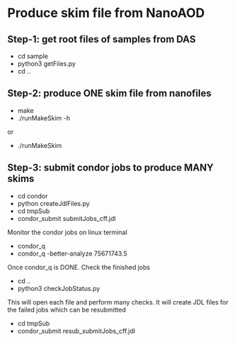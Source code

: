 # Produce skim file from NanoAOD

## Step-1: get root files of samples from DAS
* cd sample
* python3 getFiles.py  
* cd ..

## Step-2: produce ONE skim file from nanofiles 
* make
* ./runMakeSkim -h

or 
* ./runMakeSkim

## Step-3: submit condor jobs to produce MANY skims 

* cd condor
* python createJdlFiles.py
* cd tmpSub
* condor_submit submitJobs_cff.jdl

Monitor the condor jobs on linux terminal
* condor_q 
* condor_q -better-analyze 75671743.5

Once condor_q is DONE. Check the finished jobs
* cd ..
* python3 checkJobStatus.py

This will open each file and perform many checks. It  will  create JDL files for the failed 
jobs which can be resubmitted
* cd tmpSub
* condor_submit resub_submitJobs_cff.jdl
